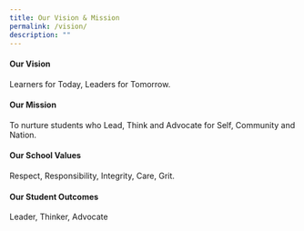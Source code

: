 ```yaml
---
title: Our Vision & Mission
permalink: /vision/
description: ""
---
```


#### **Our Vision**

Learners for Today, Leaders for Tomorrow.

#### **Our Mission**

To nurture students who Lead, Think and Advocate for Self, Community and Nation.

#### **Our School Values**

Respect, Responsibility, Integrity, Care, Grit.

#### **Our Student Outcomes**

Leader, Thinker, Advocate